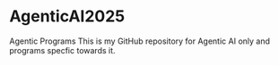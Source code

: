 # AgenticAI2025
Agentic Programs
This is my GitHub repository for Agentic AI only and programs specfic towards it. 
